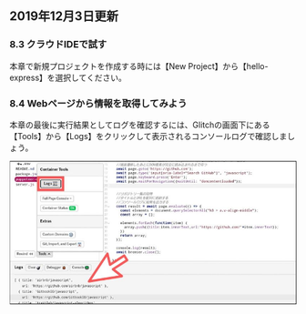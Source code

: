 ## 2019年12月3日更新

### 8.3 クラウドIDEで試す

本章で新規プロジェクトを作成する時には【New Project】から【hello-express】を選択してください。 



### 8.4 Webページから情報を取得してみよう

本章の最後に実行結果としてログを確認するには、Glitchの画面下にある【Tools】から【Logs】をクリックして表示されるコンソールログで確認しましょう。

![](https://github.com/webhacck/techbooks/blob/master/books-that-play-javascript-thoroughly/chapter8/image/1.jpg)
